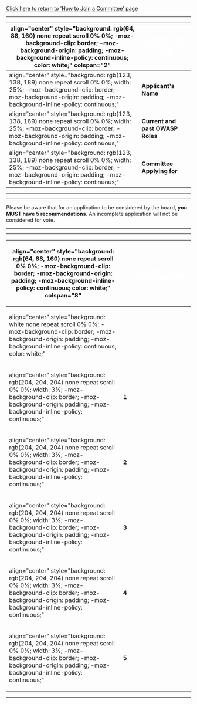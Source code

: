 [Click here to return to 'How to Join a Committee'
page](How_to_Join_a_Committee "wikilink")

-----

| align="center" style="background: rgb(64, 88, 160) none repeat scroll 0% 0%; -moz-background-clip: border; -moz-background-origin: padding; -moz-background-inline-policy: continuous; color: white;" colspan="2" | <font color="white">**COMMITTEE APPLICATION FORM**</font> |
| ----------------------------------------------------------------------------------------------------------------------------------------------------------------------------------------------------------------- | --------------------------------------------------------- |
| align="center" style="background: rgb(123, 138, 189) none repeat scroll 0% 0%; width: 25%; -moz-background-clip: border; -moz-background-origin: padding; -moz-background-inline-policy: continuous;"             | **Applicant's Name**                                      |
| align="center" style="background: rgb(123, 138, 189) none repeat scroll 0% 0%; width: 25%; -moz-background-clip: border; -moz-background-origin: padding; -moz-background-inline-policy: continuous;"             | **Current and past OWASP Roles**                          |
| align="center" style="background: rgb(123, 138, 189) none repeat scroll 0% 0%; width: 25%; -moz-background-clip: border; -moz-background-origin: padding; -moz-background-inline-policy: continuous;"             | **Committee Applying for**                                |

-----



-----

Please be aware that for an application to be considered by the board,
**you MUST have 5 recommendations**. An incomplete application will not
be considered for vote.

-----



-----

<table>
<thead>
<tr class="header">
<th><p>align="center" style="background: rgb(64, 88, 160) none repeat scroll 0% 0%; -moz-background-clip: border; -moz-background-origin: padding; -moz-background-inline-policy: continuous; color: white;" colspan="8"</p></th>
<th><p><font color="white"><strong>COMMITTEE RECOMMENDATIONS</strong></font></p></th>
</tr>
</thead>
<tbody>
<tr class="odd">
<td><p>align="center" style="background: white none repeat scroll 0% 0%; -moz-background-clip: border; -moz-background-origin: padding; -moz-background-inline-policy: continuous; color: white;"</p></td>
<td><p><font color="black"></font><br />
</p></td>
</tr>
<tr class="even">
<td><p>align="center" style="background: rgb(204, 204, 204) none repeat scroll 0% 0%; width: 3%; -moz-background-clip: border; -moz-background-origin: padding; -moz-background-inline-policy: continuous;"</p></td>
<td><p><strong>1</strong></p></td>
</tr>
<tr class="odd">
<td><p>align="center" style="background: rgb(204, 204, 204) none repeat scroll 0% 0%; width: 3%; -moz-background-clip: border; -moz-background-origin: padding; -moz-background-inline-policy: continuous;"</p></td>
<td><p><strong>2</strong></p></td>
</tr>
<tr class="even">
<td><p>align="center" style="background: rgb(204, 204, 204) none repeat scroll 0% 0%; width: 3%; -moz-background-clip: border; -moz-background-origin: padding; -moz-background-inline-policy: continuous;"</p></td>
<td><p><strong>3</strong></p></td>
</tr>
<tr class="odd">
<td><p>align="center" style="background: rgb(204, 204, 204) none repeat scroll 0% 0%; width: 3%; -moz-background-clip: border; -moz-background-origin: padding; -moz-background-inline-policy: continuous;"</p></td>
<td><p><strong>4</strong></p></td>
</tr>
<tr class="even">
<td><p>align="center" style="background: rgb(204, 204, 204) none repeat scroll 0% 0%; width: 3%; -moz-background-clip: border; -moz-background-origin: padding; -moz-background-inline-policy: continuous;"</p></td>
<td><p><strong>5</strong></p></td>
</tr>
</tbody>
</table>

-----
